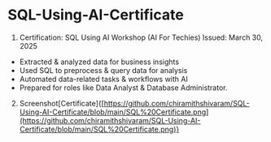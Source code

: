 # SQL-Using-AI-Certificate

1. Certification: SQL Using AI Workshop (AI For Techies)
   Issued: March 30, 2025

 -  Extracted & analyzed data for business insights
 -  Used SQL to preprocess & query data for analysis
 -  Automated data-related tasks & workflows with AI
 - Prepared for roles like Data Analyst & Database Administrator.

2. Screenshot[Certificate]{[https://github.com/chiramithshivaram/SQL-Using-AI-Certificate/blob/main/SQL%20Certificate.png](https://github.com/chiramithshivaram/SQL-Using-AI-Certificate/blob/main/SQL%20Certificate.png)}
